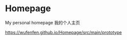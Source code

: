 # Homepage
My personal homepage 我的个人主页

https://wufenfen.github.io/Homepage/src/main/prototype  



